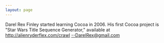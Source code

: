 ```yaml
---
layout: page
---
```


Darel Rex Finley started learning Cocoa in 2006.  His first Cocoa project is "Star Wars Title Sequence Generator," available at http://alienryderflex.com/crawl  --DarelRex@gmail.com
